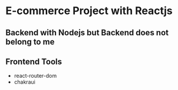 # E-commerce Project with Reactjs

## Backend with Nodejs but Backend does not belong to me

## Frontend Tools

-   react-router-dom
-   chakraui
